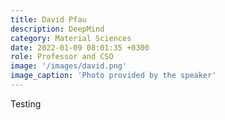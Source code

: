 ```yaml
---
title: David Pfau
description: DeepMind 
category: Material Sciences
date: 2022-01-09 08:01:35 +0300
role: Professor and CSO
image: '/images/david.png'
image_caption: 'Photo provided by the speaker'
---
```

Testing